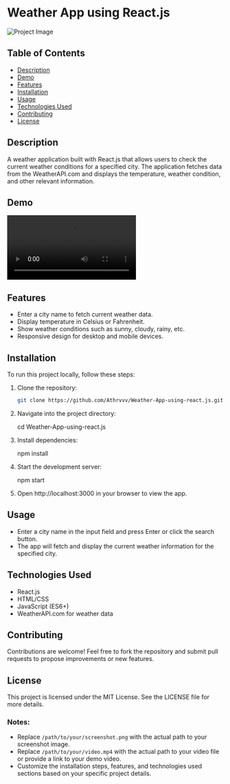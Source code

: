 # Weather App using React.js

![Project Image](preview.jpg)

## Table of Contents

- [Description](#description)
- [Demo](#demo)
- [Features](#features)
- [Installation](#installation)
- [Usage](#usage)
- [Technologies Used](#technologies-used)
- [Contributing](#contributing)
- [License](#license)

## Description

A weather application built with React.js that allows users to check the current weather conditions for a specified city. The application fetches data from the WeatherAPI.com and displays the temperature, weather condition, and other relevant information.

## Demo

![Demo Video](preview.mp4)

## Features

- Enter a city name to fetch current weather data.
- Display temperature in Celsius or Fahrenheit.
- Show weather conditions such as sunny, cloudy, rainy, etc.
- Responsive design for desktop and mobile devices.

## Installation

To run this project locally, follow these steps:

1. Clone the repository:

   ```bash
   git clone https://github.com/Athrvvv/Weather-App-using-react.js.git
   
2. Navigate into the project directory:
   
   cd Weather-App-using-react.js
   
3. Install dependencies:

   npm install

4. Start the development server:

   npm start

5. Open http://localhost:3000 in your browser to view the app.

## Usage

- Enter a city name in the input field and press Enter or click the search button.
- The app will fetch and display the current weather information for the specified city.

## Technologies Used
 - React.js
 - HTML/CSS
 - JavaScript (ES6+)
 - WeatherAPI.com for weather data

## Contributing

Contributions are welcome! Feel free to fork the repository and submit pull requests to propose improvements or new features.

## License

This project is licensed under the MIT License. See the LICENSE file for more details.


### Notes:

- Replace `/path/to/your/screenshot.png` with the actual path to your screenshot image.
- Replace `/path/to/your/video.mp4` with the actual path to your video file or provide a link to your demo video.
- Customize the installation steps, features, and technologies used sections based on your specific project details.



